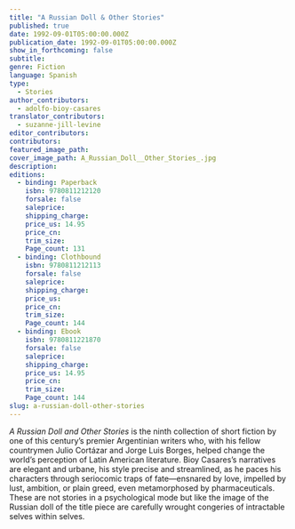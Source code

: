 ```yaml
---
title: "A Russian Doll & Other Stories"
published: true
date: 1992-09-01T05:00:00.000Z
publication_date: 1992-09-01T05:00:00.000Z
show_in_forthcoming: false
subtitle:
genre: Fiction
language: Spanish
type:
  - Stories
author_contributors:
  - adolfo-bioy-casares
translator_contributors:
  - suzanne-jill-levine
editor_contributors:
contributors:
featured_image_path:
cover_image_path: A_Russian_Doll__Other_Stories_.jpg
description:
editions:
  - binding: Paperback
    isbn: 9780811212120
    forsale: false
    saleprice:
    shipping_charge:
    price_us: 14.95
    price_cn:
    trim_size:
    Page_count: 131
  - binding: Clothbound
    isbn: 9780811212113
    forsale: false
    saleprice:
    shipping_charge:
    price_us:
    price_cn:
    trim_size:
    Page_count: 144
  - binding: Ebook
    isbn: 9780811221870
    forsale: false
    saleprice:
    shipping_charge:
    price_us: 14.95
    price_cn:
    trim_size:
    Page_count: 144
slug: a-russian-doll-other-stories
---
```


_A Russian Doll and Other Stories_ is the ninth collection of short fiction by one of this century’s premier Argentinian writers who, with his fellow countrymen Julio Cortázar and Jorge Luis Borges, helped change the world’s perception of Latin American literature. Bioy Casares’s narratives are elegant and urbane, his style precise and streamlined, as he paces his characters through seriocomic traps of fate––ensnared by love, impelled by lust, ambition, or plain greed, even metamorphosed by pharmaceuticals. These are not stories in a psychological mode but like the image of the Russian doll of the title piece are carefully wrought congeries of intractable selves within selves.

